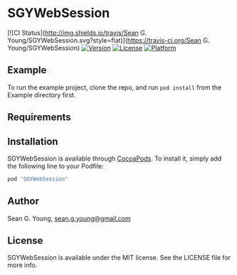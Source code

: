 # SGYWebSession

[![CI Status](http://img.shields.io/travis/Sean G. Young/SGYWebSession.svg?style=flat)](https://travis-ci.org/Sean G. Young/SGYWebSession)
[![Version](https://img.shields.io/cocoapods/v/SGYWebSession.svg?style=flat)](http://cocoapods.org/pods/SGYWebSession)
[![License](https://img.shields.io/cocoapods/l/SGYWebSession.svg?style=flat)](http://cocoapods.org/pods/SGYWebSession)
[![Platform](https://img.shields.io/cocoapods/p/SGYWebSession.svg?style=flat)](http://cocoapods.org/pods/SGYWebSession)

## Example

To run the example project, clone the repo, and run `pod install` from the Example directory first.

## Requirements

## Installation

SGYWebSession is available through [CocoaPods](http://cocoapods.org). To install
it, simply add the following line to your Podfile:

```ruby
pod "SGYWebSession"
```

## Author

Sean G. Young, sean.g.young@gmail.com

## License

SGYWebSession is available under the MIT license. See the LICENSE file for more info.
